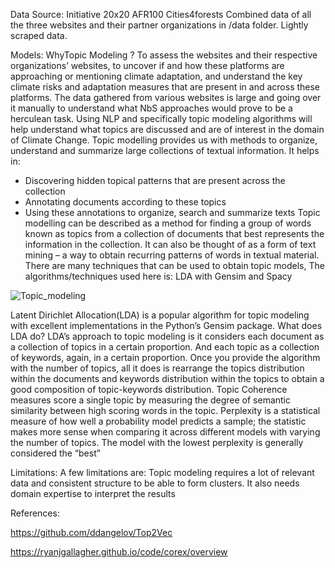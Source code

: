 
Data Source:
Initiative 20x20 
AFR100 
Cities4forests 
Combined data of all the three websites and their partner organizations in /data folder. Lightly scraped data.

Models:
WhyTopic Modeling ? 
	To assess the websites and their respective organizations’ websites, to  uncover if and how these platforms are approaching or mentioning climate adaptation, and understand the key climate risks and adaptation measures that are present in and across these platforms.
	The data gathered from various websites is large and going over it manually to understand what NbS approaches would prove to be a herculean task. Using NLP and specifically topic modeling algorithms will help understand what topics are discussed and are of interest in the domain of Climate Change.
	Topic modelling provides us with methods to organize, understand and summarize large collections of textual information. It helps in:
- Discovering hidden topical patterns that are present across the collection
- Annotating documents according to these topics
- Using these annotations to organize, search and summarize texts
Topic modelling can be described as a method for finding a group of words known as  topics from a collection of documents that best represents the information in the collection. It can also be thought of as a form of text mining – a way to obtain recurring patterns of words in textual material.
There are many techniques that can be used to obtain topic models, The algorithms/techniques  used here is: LDA with Gensim and Spacy

![Topic_modeling](https://user-images.githubusercontent.com/42014733/107137535-61e0d200-68c2-11eb-8ffa-8de0d4153a48.jpg)

Latent Dirichlet Allocation(LDA) is a popular algorithm for topic modeling with excellent implementations in the Python’s Gensim package.
What does LDA do?
LDA’s approach to topic modeling is it considers each document as a collection of topics in a certain proportion. And each topic as a collection of keywords, again, in a certain proportion.
Once you provide the algorithm with the number of topics, all it does is rearrange the topics distribution within the documents and keywords distribution within the topics to obtain a good composition of topic-keywords distribution.
Topic Coherence measures score a single topic by measuring the degree of semantic similarity between high scoring words in the topic.
Perplexity is a statistical measure of how well a probability model predicts a sample; the statistic makes more sense when comparing it across different models with varying the number of topics. The model with the lowest perplexity is generally considered the “best”
 
Limitations:
	A few limitations are:
Topic modeling requires a lot of relevant data and consistent structure to be able to form clusters.
It also needs domain expertise to interpret the results

References:

https://github.com/ddangelov/Top2Vec

https://ryanjgallagher.github.io/code/corex/overview
